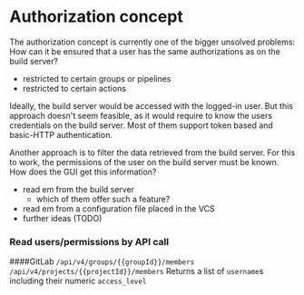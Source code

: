 # Authorization concept

The authorization concept is currently one of the bigger unsolved problems:
How can it be ensured that a user has the same authorizations as on the build server?

* restricted to certain groups or pipelines
* restricted to certain actions

Ideally, the build server would be accessed with the logged-in user. 
But this approach doesn't seem feasible, as it would require to know the users credentials on the build server.
Most of them support token based and basic-HTTP authentication.

Another approach is to filter the data retrieved from the build server.
For this to work, the permissions of the user on the build server must be known.
How does the GUI get this information?

* read em from the build server
  * which of them offer such a feature?
* read em from a configuration file placed in the VCS
* further ideas (TODO)

### Read users/permissions by API call

####GitLab
`/api/v4/groups/{{groupId}}/members`
`/api/v4/projects/{{projectId}}/members`
Returns a list of `username`s including their numeric `access_level`


